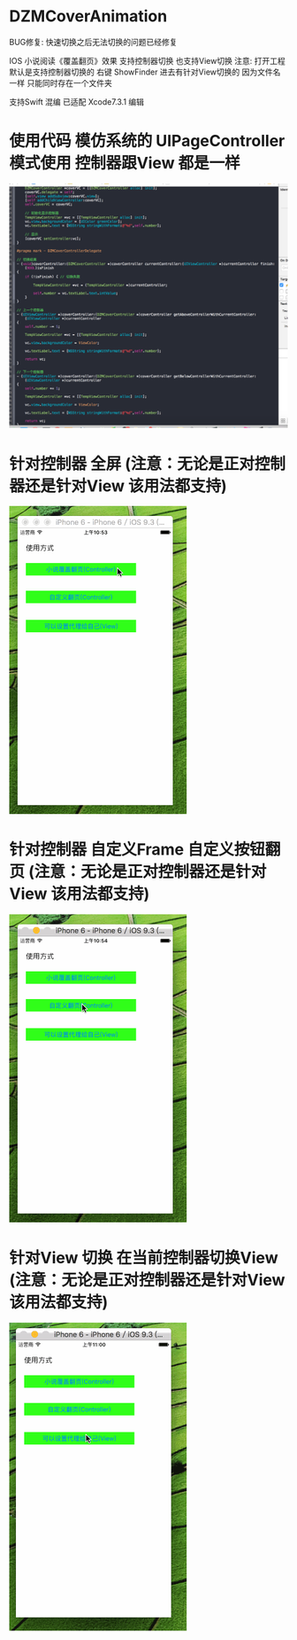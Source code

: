 # DZMCoverAnimation

BUG修复: 快速切换之后无法切换的问题已经修复

IOS 小说阅读《覆盖翻页》效果 支持控制器切换 也支持View切换  注意: 打开工程默认是支持控制器切换的 右键 ShowFinder 进去有针对View切换的 因为文件名一样 只能同时存在一个文件夹

支持Swift 混编 已适配  Xcode7.3.1 编辑


# 使用代码 模仿系统的 UIPageController 模式使用 控制器跟View 都是一样
![CarouselView in action](icon0.png)

# 针对控制器 全屏 (注意：无论是正对控制器还是针对View 该用法都支持)
![CarouselView in action](icon1.gif)

# 针对控制器 自定义Frame 自定义按钮翻页 (注意：无论是正对控制器还是针对View 该用法都支持)
![CarouselView in action](icon2.gif)

# 针对View 切换 在当前控制器切换View (注意：无论是正对控制器还是针对View 该用法都支持)
![CarouselView in action](icon3.gif)
